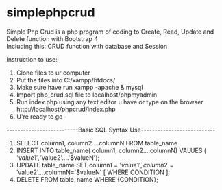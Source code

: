 # simplephpcrud
Simple Php Crud is
a php program of coding to Create, Read, Update and Delete function with Bootstrap 4 <br>
Including this: CRUD function with database and Session 

Instruction to use:
1) Clone files to ur computer
2) Put the files into C:/xampp/htdocs/
3) Make sure have run xampp -apache & mysql
4) Import php_crud.sql file to localhost/phpmyadmin
5) Run index.php using any text editor u have or type on the browser http://localhost/phpcrud/index.php
6) U're ready to go

--------------------------Basic SQL Syntax Use---------------------------
1) SELECT column1, column2....columnN FROM table_name
2) INSERT INTO table_name( column1, column2....columnN) VALUES ( '$value1', '$value2'....'$valueN');
3) UPDATE table_name SET column1 = '$value1', column2 = '$value2'....columnN='$valueN' [ WHERE  CONDITION ];
4) DELETE FROM table_name WHERE  {CONDITION};

